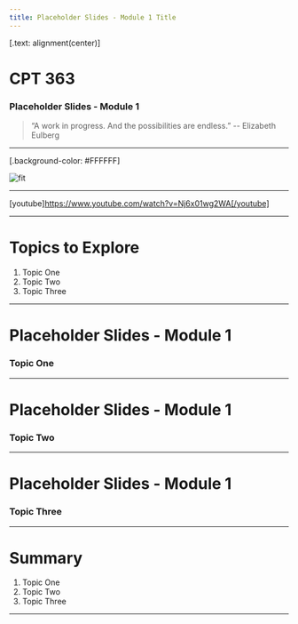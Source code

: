 ```yaml
---
title: Placeholder Slides - Module 1 Title
---
```


[.text: alignment(center)]

# CPT 363

### Placeholder Slides - Module 1

> “A work in progress. And the possibilities are endless.”
-- Elizabeth Eulberg

---

[.background-color: #FFFFFF]

![fit](https://hibbittsdesign.org/images/ux-toolkit-8-no-numbers.png "Diagram of user experience design process/techniques")

---

[youtube]https://www.youtube.com/watch?v=Nj6x01wg2WA[/youtube]

---

# Topics to Explore
1. Topic One  
2. Topic Two   
3. Topic Three  

---

# Placeholder Slides - Module 1

### Topic One

---

# Placeholder Slides - Module 1

### Topic Two

---

# Placeholder Slides - Module 1

### Topic Three

---

# Summary
1. Topic One  
2. Topic Two   
3. Topic Three  

---
